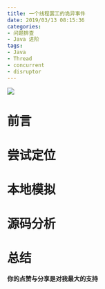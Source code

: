 ```yaml
---
title: 一个线程罢工的诡异事件
date: 2019/03/13 08:15:36 
categories: 
- 问题排查
- Java 进阶
tags: 
- Java
- Thread
- concurrent
- disruptor
---
```


![](https://ws1.sinaimg.cn/large/006tKfTcly1g0z9cox30rj31c00u010w.jpg)

# 前言 

# 尝试定位

# 本地模拟

# 源码分析

# 总结


**你的点赞与分享是对我最大的支持**

